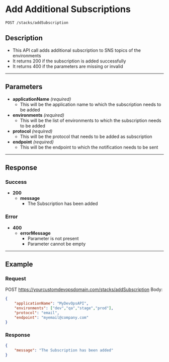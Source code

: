 # **Add Additional Subscriptions**
    POST /stacks/addSubscription

## **Description**
- This API call adds additional subscription to SNS topics of the environments
- It returns 200 if the subscription is added successfully
- It returns 400 if the parameters are missing or invalid

***
## **Parameters**
- **applicationName** _(required)_
   - This will be the application name to which the subscription needs to be added
- **environments** _(required)_
   - This will be the list of environments to which the subscription needs to be added
- **protocol** _(required)_
   - This will be the protocol that needs to be added as subscription
- **endpoint** _(required)_
   - This will be the endpoint to which the notification needs to be sent
***

## **Response**
### Success
- **200**
   - **message**
      - The Subscription has been added
### Error
- **400**
  - **errorMessage**
    - Parameter is not present
    - Parameter cannot be empty	

***
## **Example**
### Request
POST https://yourcustomdevopsdomain.com/stacks/addSubscription
Body:
``` json
{
	"applicationName": "MyDevOpsAPI",
	"environments": ["dev","qa","stage","prod"],
	"protocol": "email",
	"endpoint": "myemail@company.com"
}
```
### Response
``` json
{
    "message": "The Subscription has been added"
}
```